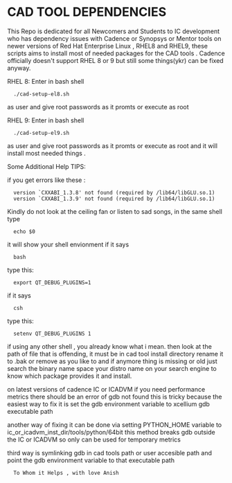 # CAD TOOL DEPENDENCIES
This Repo is dedicated for all Newcomers and Students to IC development
who has dependency issues with Cadence or Synopsys or Mentor tools on newer versions of 
Red Hat Enterprise Linux , RHEL8 and RHEL9, these scripts aims to install most of needed
packages for the CAD tools .
Cadence officially doesn't support RHEL 8 or 9 but still some things(ykr) can be fixed anyway.

RHEL 8:
Enter in bash shell

      ./cad-setup-el8.sh 

as user and give root passwords as it promts or execute as root

RHEL 9:
Enter in bash shell
      
      ./cad-setup-el9.sh 

as user and give root passwords as it promts or execute as root
and it will install most needed things .


Some Additional Help TIPS:

if you get errors like these :



      version `CXXABI_1.3.8' not found (required by /lib64/libGLU.so.1)
      version `CXXABI_1.3.9' not found (required by /lib64/libGLU.so.1)


Kindly do not look at the ceiling fan or listen to sad songs, 
in the same shell type 

      echo $0

it will show your shell envionment 
if it says 

      bash

type this:

      export QT_DEBUG_PLUGINS=1

if it says 
      
      csh
      
type this:


      setenv QT_DEBUG_PLUGINS 1
      
      
if using any other shell , you already know what i mean.
then look at the path of file that is offending, it must be in cad tool install directory rename it 
to .bak or remove as you like to and if anymore thing is missing or old just search the binary name space your distro name on your search 
engine to know which package provides it and install.

on latest versions of cadence IC or ICADVM if you need performance metrics
there should be an error of gdb not found 
this is tricky because the easiest way to fix it is 
set the gdb environment variable to xcellium gdb executable path

another way of fixing it can be done via 
setting PYTHON_HOME variable to ic_or_icadvm_inst_dir/tools/python/64bit
this method breaks gdb outside the IC or ICADVM so only can be used for temporary metrics

third way is symlinking gdb in cad tools path or user accesible path and point the gdb 
environment variable to that executable path

      To Whom it Helps , with love Anish









